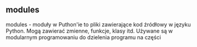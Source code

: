 ## modules

modules - moduły w Puthon'ie to pliki zawierające kod źródłowy w języku Python.
Mogą zawierać zmienne, funkcje, klasy itd. Używane są w modularnym programowaniu do dzielenia
programu na części
